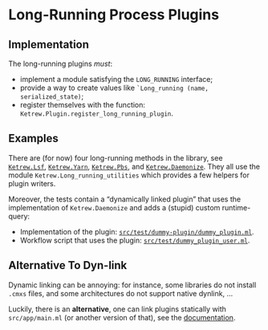 Long-Running Process Plugins
============================


Implementation
--------------

The long-running plugins *must*:

- implement a module satisfying the `LONG_RUNNING` interface;
- provide a way to create values like
<code>`Long_running (name, serialized_state)</code>;
- register themselves with the function:
`Ketrew.Plugin.register_long_running_plugin`.


Examples
--------

There are (for now) four long-running methods in the library, see
[`Ketrew.Lsf`](../lib/lsf.mli),
[`Ketrew.Yarn`](../lib/yarn.mli),
[`Ketrew.Pbs`](../lib/pbs.mli), and
[`Ketrew.Daemonize`](../lib/daemonize.mli).
They all use the module `Ketrew.Long_running_utilities` which provides a few
helpers for plugin writers.

Moreover, the tests contain a “dynamically linked plugin” that uses the
implementation of `Ketrew.Daemonize` and adds a (stupid) custom runtime-query:

- Implementation of the plugin:
[`src/test/dummy-plugin/dummy_plugin.ml`](../test/dummy-plugin/dummy_plugin.ml).
- Workflow script that uses the plugin:
[`src/test/dummy_plugin_user.ml`](../test/dummy_plugin_user.ml).

Alternative To Dyn-link
-----------------------

Dynamic linking can be annoying: for instance, some libraries do not install
`.cmxs` files, and some architectures do not support native dynlink, …

Luckily, there is an **alternative**, one can link plugins statically with
`src/app/main.ml` (or another
version of that), see the [documentation](./Alternative_CLI_Application.md).





